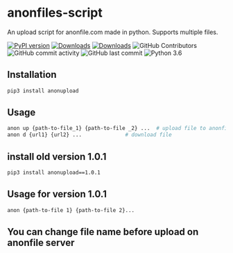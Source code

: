 # anonfiles-script
An upload script for anonfile.com made in python. Supports multiple files.

 [![PyPI version](https://badge.fury.io/py/anonupload.svg)](https://pypi.org/project/anonupload/)
 [![Downloads](https://pepy.tech/badge/anonupload/month)](https://pepy.tech/project/anonupload)
 [![Downloads](https://static.pepy.tech/personalized-badge/anonupload?period=total&units=international_system&left_color=green&right_color=blue&left_text=Total%20Downloads)](https://pepy.tech/project/anonupload)
 ![GitHub Contributors](https://img.shields.io/github/contributors/redevil1/anonfiles)
 ![GitHub commit activity](https://img.shields.io/github/commit-activity/m/redevil1/anonfiles)
 ![GitHub last commit](https://img.shields.io/github/last-commit/redevil1/anonfiles)
 ![Python 3.6](https://img.shields.io/badge/python-3.6-yellow.svg)


## Installation

```sh
pip3 install anonupload
```

## Usage 
```sh
anon up {path-to-file_1} {path-to-file _2} ...  # upload file to anonfile server
anon d {url1} {url2} ...              # download file 
```

## install old version 1.0.1
```sh
pip3 install anonupload==1.0.1
```

## Usage for version 1.0.1 

```sh
anon {path-to-file 1} {path-to-file 2}...
```
## You can change file name before upload on anonfile server
